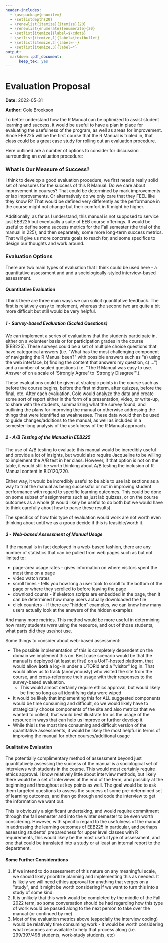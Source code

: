 ```yaml
---
header-includes:
  - \usepackage{enumitem}
  - \setlistdepth{20}
  - \renewlist{itemize}{itemize}{20}
  - \renewlist{enumerate}{enumerate}{20}
  - \setlist[itemize]{label=$\cdot$}
  - \setlist[itemize,1]{label=\textbullet}
  - \setlist[itemize,2]{label=--}
  - \setlist[itemize,3]{label=*}
output:
  markdown::pdf_document:
      keep_tex: yes
---
```


# Evaluation Proposal

**Date:** 2022-05-31

**Author:** Cole Brookson

To better understand how the R Manual can be optimized to assist student learning and success, it would be useful to have a plan in place for evaluating the usefulness of the program, as well as areas for improvement. Since EEB225 will be the first course that the R Manual is trialed in, that class could be a great case study for rolling out an evaluation procedure. 

Here outlined are a number of options to consider for discussion surrounding an evaluation procedure: 

### What is Our Measure of Success?

I think to develop a good evaluation procedure, we first need a really solid set of measures for the success of this R Manual. Do we care about improvement in courses? That could be determined by mark improvements or lab improvements. Or alternatively do we only care that they FEEL like they know R? That would be defined very differently as the performance in the course might not change but their comfort in R might be higher. 

Additionally, as far as I understand, this manual is not supposed to service just EEB225 but eventually a suite of EEB course offerings. It would be useful to define some success metrics for the Fall semester (the trial of the manual in 225), and then separately, some more long-term success metrics. That will give us more concrete goals to reach for, and some specifics to design our thoughts and work around.  

### Evaluation Options

There are two main types of evaluation that I think could be used here - a quantitative assessment and and a sociologically-styled interview-based assessment. 

#### Quantitative Evaluation

I think there are three main ways we can solicit quantitative feedback. The first is relatively easy to implement, whereas the second two are quite a bit more difficult but still would be very helpful. 

##### 1 - Survey-based Evaluation (Scaled Questions)

We can implement a series of evaluations that the students participate in, either on a volunteer basis or for participation grades in the course (EEB225). These surveys could be a set of multiple choice questions that have categorical answers (i.e. "What has the most challenging component of navigating the R Manual been?" with possible answers such as "a) using the web interface, b) finding the content that answers my question, c) ...") and a number of scaled questions (i.e. "The R Manual was easy to use. Answer of on a scale of 'Strongly Agree' to 'Strongly Disagree'".).

These evaluations could be given at strategic points in the course such as before the course begins, before the first midterm, after quizzes, before the final, etc. After each evaluation, Cole would analyze the data and create some sort of report either in the form of a presentation, video, or write-up, to share with the students, summarizing what the survey found, and outlining the plans for improving the manual or otherwise addressing the things that were identified as weaknesses. These data would then be used to guide changes/additions to the manual, as well as included in a semester-long analysis of the usefulness of the R Manual approach. 

##### 2 - A/B Testing of the Manual in EEB225

The use of A/B testing to evaluate this manual would be incredibly useful and provide a lot of insights, but would also require Jacqueline to be willing to implement the A/B test in her class. However, if that option is not on the table, it would still be worth thinking about A/B testing the inclusion of R Manual content in BIO120/220. 

Either way, it would be incredibly useful to be able to use lab sections as a way to trial the manual as being successful or not in improving student performance with regard to specific learning outcomes. This could be done on some subset of assignments such as just lab quizzes, or on the course outcomes as a whole (it would likely be useful to do both but we would have to think carefully about how to parse these results). 

The specifics of how this type of evaluation would work are not worth even thinking about until we as a group decide if this is feasible/worth it. 

##### 3 - Web-based Assessment of Manual Usage

If the manual is in fact deployed in a web-based fashion, there are any number of statistics that can be pulled from web pages such as but not limited to:

* page-area usage rates - gives information on where visitors spent the most time on a page
* video watch rates
* scroll times - tells you how long a user took to scroll to the bottom of the page or where they scrolled to before leaving the page
* download counts - if skeleton scripts are embedded in the page, then it can be determined how many users actually downloaded the file 
* click counters - if there are "hidden" examples, we can know how many users actually look at the answers of the hidden examples 

And many more metrics. This method would be more useful in determining how many students *were* using the resource, and out of those students, what parts did they use/not use.

Some things to consider about web-based assessment: 

* The possible implementation of this is completely dependent on the domain we implement this on. Best case scenario would be that the manual is deployed (at least at first) on a UofT-hosted platform, that would allow **both** a log-in under a UTORid and a "visitor" log in. That would allow us to track (anonymously) who visited the site from the course, and cross-reference their usage with their responses to the survey-based evaluation. 
  * This would almost certainly require ethics approval, but would likely be fine so long as all identifying data were wiped 
* It would be likely that implementing this for ALL suggested components would be time consuming and difficult, so we would likely have to strategically choose components of the site and also metrics that we wanted to collect, that would best illustrate for us the usage of the resource in ways that can help us improve or further develop it. 
* While this is the most time consuming and difficult version of the quantitative assessments, it would be likely the most helpful in terms of improving the manual for other courses/additional usage

#### Qualitative Evaluation

The potentially complimentary method of assessment beyond just quantitatively assessing the success of the manual is a sociological set of interviews with students in the course. This would most certainly require ethics approval. I know relatively little about interview methods, but likely there would be a set of interviews at the end of the term, and possibly at the beginning and throughout at key points as well. The goal would be to ask them targeted questions to assess the success of some pre-determined set of learning outcomes, and then go through and code the interview to get the information we want out. 

This is obviously a significant undertaking, and would require commitment through the fall semester and into the winter semester to be even worth considering. However, with specific regard to the usefulness of the manual in addressing the learning outcomes of EEB225 in particular, and perhaps assessing students' preparedness for upper level classes with R requirements, this would likely be the most useful type of assessment, and one that could be translated into a study or at least an internal report to the department. 

#### Some Further Considerations

1. If we intend to do assessment of this nature on any meaningful scale, we should likely prioritize planning and implementing this as needed. It is likely we will need ethics approval for anything that verges on a "study", and it might be worth considering if we want to turn this into a study of some kind. 
2. It is unlikely that this work would be completed by the middle of the Fall 2022 term, so some conversation should be had regarding how this type of work would be passed along to the next person to take over the manual (or continued by me)
3. Most of the evaluation metrics above (especially the interview coding) would be relatively time consuming work - it would be worth considering what resources are available to help that process along (i.e. 299/397/498 students, work-study students, etc)
   